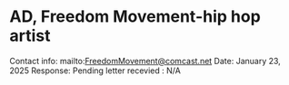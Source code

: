 # AD, Freedom Movement-hip hop artist

Contact info: mailto:FreedomMovement@comcast.net
Date: January 23, 2025
Response: Pending
letter recevied : N/A